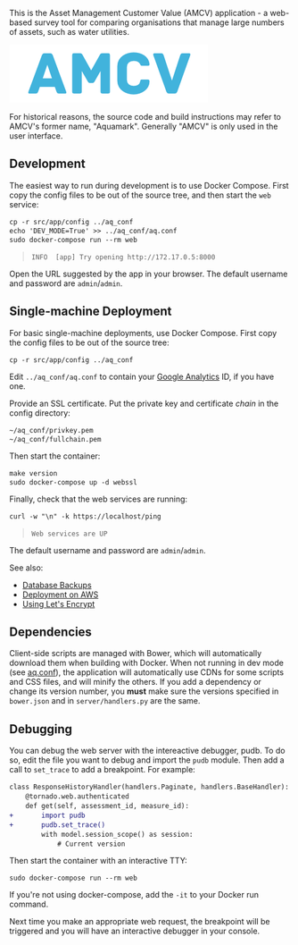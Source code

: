 This is the Asset Management Customer Value (AMCV) application - a web-based
survey tool for comparing organisations that manage large numbers of assets,
such as water utilities.

![AMCV Logo](doc/amcv_logo.png)

For historical reasons, the source code and build instructions may refer to
AMCV's former name, "Aquamark". Generally "AMCV" is only used in the user
interface.


## Development

The easiest way to run during development is to use Docker Compose. First copy
the config files to be out of the source tree, and then start the `web` service:

```
cp -r src/app/config ../aq_conf
echo 'DEV_MODE=True' >> ../aq_conf/aq.conf
sudo docker-compose run --rm web
```

> `INFO  [app] Try opening http://172.17.0.5:8000`

Open the URL suggested by the app in your browser. The default username
and password are `admin`/`admin`.


## Single-machine Deployment

For basic single-machine deployments, use Docker Compose. First copy
the config files to be out of the source tree:

```
cp -r src/app/config ../aq_conf
```

Edit `../aq_conf/aq.conf` to contain your [Google Analytics][ga] ID, if you
have one.

Provide an SSL certificate. Put the private key and certificate
*chain* in the config directory:

```
~/aq_conf/privkey.pem
~/aq_conf/fullchain.pem
```

Then start the container:

```
make version
sudo docker-compose up -d webssl
```

Finally, check that the web services are running:

```
curl -w "\n" -k https://localhost/ping
```

> `Web services are UP`

The default username and password are `admin`/`admin`.

See also:

- [Database Backups][backup]
- [Deployment on AWS][aws]
- [Using Let's Encrypt][le]

[ga]: http://www.google.com.au/analytics/
[aws]: doc/aws.md
[le]: doc/lets_encrypt.md
[backup]: doc/backup.md
[`docker-compose`]: https://github.com/docker/compose/releases


## Dependencies

Client-side scripts are managed with Bower, which will automatically download
them when building with Docker. When not running in dev mode (see [aq.conf]),
the application will automatically use CDNs for some scripts and CSS
files, and will minify the others. If you add a dependency or change its
version number, you **must** make sure the versions specified in `bower.json`
and in `server/handlers.py` are the same.


[aq.conf]: src/app/config/aq.conf


## Debugging

You can debug the web server with the intereactive debugger, pudb. To do so,
edit the file you want to debug and import the `pudb` module. Then add a call to
`set_trace` to add a breakpoint. For example:

```diff
class ResponseHistoryHandler(handlers.Paginate, handlers.BaseHandler):
    @tornado.web.authenticated
    def get(self, assessment_id, measure_id):
+       import pudb
+       pudb.set_trace()
        with model.session_scope() as session:
            # Current version
```

Then start the container with an interactive TTY:

```
sudo docker-compose run --rm web
```

If you're not using docker-compose, add the `-it` to your Docker run command.

Next time you make an appropriate web request, the breakpoint will be triggered
and you will have an interactive debugger in your console.
